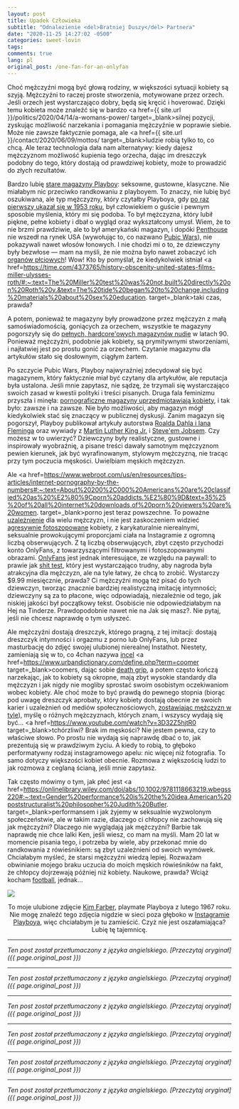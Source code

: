 ```yaml
---
layout: post
title: Upadek Człowieka
subtitle: "Odnalezienie <del>Bratniej Duszy</del> Partnera"
date: "2020-11-25 14:27:02 -0500"
categories: sweet-lovin
tags: 
comments: true
lang: pl
original_post: /one-fan-for-an-onlyfan
---
```




Choć mężczyźni mogą być głową rodziny, w większości sytuacji kobiety są szyją. Mężczyźni to raczej proste stworzenia, motywowane przez orzech. Jeśli orzech jest wystarczająco dobry, będą się kręcić i hoverować. Dzięki temu kobieta może znaleźć się w bardzo <a href={{ site.url }}/politics/2020/04/14/a-womans-power/ target=_blank>silnej pozycji</a>, zyskując możliwość narzekania i pomagania mężczyźnie w poprawie siebie. Może nie zawsze faktycznie pomaga, ale <a href={{ site.url }}/contact/2020/06/09/mottos/ target=_blank>ludzie robią tylko to, co chcą</a>. Ale teraz technologia dała nam alternatywy: kiedy dajesz mężczyznom możliwość kupienia tego orzecha, dając im dreszczyk podobny do tego, który dostają od prawdziwej kobiety, może to prowadzić do złych rezultatów.<!-- more -->

Bardzo lubię <a href=https://www.gq.com/gallery/most-iconic-playboy-covers target=_blank>stare magazyny Playboy</a>: seksowne, gustowne, klasyczne. Nie miałabym nic przeciwko randkowaniu z playboyem. To znaczy, nie lubię być oszukiwana, ale typ mężczyzny, który czytałby Playboya, gdy <a href=http://content.time.com/time/magazine/article/0,9171,2042352,00.html target=_blank>po raz pierwszy ukazał się w 1953 roku</a>, był człowiekiem o guście i pewnym sposobie myślenia, który mi się podoba. To był mężczyzna, który lubił piękne, pełne kobiety i dbał o wygląd oraz wykształcony umysł. Wiem, że to nie brzmi prawdziwie, ale to był amerykański magazyn, i dopóki <a href=https://en.wikipedia.org/wiki/Penthouse_(magazine) target=_blank>Penthouse</a> nie wszedł na rynek USA (wywołując to, co nazwano <a href=https://en.wikipedia.org/wiki/Pubic_Wars target=_blank>Pubic Wars</a>), nie pokazywali nawet włosów łonowych. I nie chodzi mi o to, że dziewczyny były bezwłose — mam na myśli, że nie można było nawet zobaczyć ich <a href=https://www.theguardian.com/media/2015/oct/14/playboy-abolishes-nude-defeat-art-history target=_blank>organów płciowych</a>! Wow! Kto by pomyślał, że kiedykolwiek istniał <a href=https://time.com/4373765/history-obscenity-united-states-films-miller-ulysses-roth/#:~:text=The%20Miller%20test%20was%20not,built%20directly%20on%20Roth%20v.&text=The%20tide%20began%20to%20change,including%20materials%20about%20sex%20education. target=_blank>taki czas</a>, prawda?

A potem, ponieważ te magazyny były prowadzone przez mężczyzn z małą samoświadomością, goniących za orzechem, wszystkie te magazyny pogorszyły się do <a href=https://www.sbs.com.au/guide/article/2017/04/05/men-only-rise-and-fall-porn-magazine target=_blank>pełnych, hardcore'owych magazynów nudie</a> w latach 90. Ponieważ mężczyźni, podobnie jak kobiety, są prymitywnymi stworzeniami, i najłatwiej jest po prostu gonić za orzechem. Czytanie magazynu dla artykułów stało się dosłownym, ciągłym żartem.

Po szczycie Pubic Wars, Playboy najwyraźniej zdecydował się być magazynem, który faktycznie miał być czytany dla artykułów, ale reputacja była ustalona. Jeśli mnie zapytasz, nie sądzę, że trzymali się wystarczająco swoich zasad w kwestii polityki i treści pisanych. Druga fala feminizmu przyszła i minęła: <a href=https://cw.ua.edu/61361/opinion/pornography-degrades-women/ target=_blank>pornograficzne magazyny uprzedmiotawiają kobiety</a>, i tak było: zawsze i na zawsze. Nie było możliwości, aby magazyn mógł kiedykolwiek stać się znaczący w publicznej dyskusji. Zanim magazyn się pogorszył, Playboy publikował artykuły autorstwa <a href=https://www.bbc.com/news/entertainment-arts-41426419 target=_blank>Roalda Dahla i Iana Fleminga</a> oraz wywiady z <a href=https://longform.org/posts/playboy-interview-martin-luther-king-jr target=_blank>Martin Luther King Jr.</a> i <a href=http://reprints.longform.org/playboy-interview-steve-jobs target=_blank>Steve'em Jobsem</a>. Czy możesz w to uwierzyć? Dziewczyny były realistyczne, gustowne i inspirowały wyobraźnię, a pisane treści dawały samotnym mężczyznom pewien kierunek, jak być wyrafinowanym, stylowym mężczyzną, nie tracąc przy tym poczucia męskości. Uwielbiam męskich mężczyzn.

Ale <a href=https://www.webroot.com/us/en/resources/tips-articles/internet-pornography-by-the-numbers#:~:text=About%20200%2C000%20Americans%20are%20classified%20as%20%E2%80%9Cporn%20addicts.%E2%80%9D&text=35%25%20of%20all%20internet%20downloads,of%20porn%20viewers%20are%20women. target=_blank>porno jest teraz powszechne</a>. To poważne <a href=https://www.healthline.com/health/pornography-addiction target=_blank>uzależnienie</a> dla wielu mężczyzn, i nie jest zaskoczeniem widzieć <a href=https://www.reddit.com/r/Instagramreality/ target=_blank>agresywnie fotoszopowane</a> kobiety, z karykaturalnie nierealnymi, seksualnie prowokującymi proporcjami ciała na Instagramie z ogromną liczbą obserwujących. Z tą liczbą obserwujących, zbyt często przychodzi konto OnlyFans, z towarzyszącymi filtrowanymi i fotoszopowanymi obrazami. <a href=https://www.newsweek.com/what-who-how-only-fans-social-media-platform-content-creators-1520001 target=_blank>OnlyFans</a> jest jednak interesujące, ze względu na paywall: to prawie jak <a href=https://illimitablemen.com/2014/12/14/the-shit-test-encyclopedia/ target=_blank>shit test</a>, który jest wystarczająco trudny, aby nagroda była atrakcyjna dla mężczyzn, ale na tyle łatwy, że chcą to zrobić. Wystarczy $9.99 miesięcznie, prawda? Ci mężczyźni mogą też pisać do tych dziewczyn, tworząc znacznie bardziej realistyczną imitację intymności; dziewczyny są za to płacone, więc odpowiadają, niezależnie od tego, jak niskiej jakości był początkowy tekst. Osobiście nie odpowiedziałabym na Hej na Tinderze. Prawdopodobnie nawet nie na Jak się masz?. Nie pytaj, jeśli nie chcesz naprawdę o tym usłyszeć.

Ale mężczyźni dostają dreszczyk, którego pragną, z tej imitacji: dostają dreszczyk intymności i orgazmu z porno lub OnlyFans, lub przez masturbację do zdjęć swojej ulubionej nierealnej Instathot. Niestety, zamieniają się w to, co 4chan nazywa <a href=https://incels.wiki/w/Incel target=_blank>incel</a> <a href=https://www.urbandictionary.com/define.php?term=coomer target=_blank>coomers</a>, dając sobie <a href=https://en.wikipedia.org/wiki/Death-grip_syndrome target=_blank>death grip</a>, a potem często kończą narzekając, jak to kobiety są okropne, mają zbyt wysokie standardy dla mężczyzn i jak nigdy nie mogliby sprostać swoim osobistym oczekiwaniom wobec kobiety. Ale choć może to być prawdą do pewnego stopnia (biorąc pod uwagę dreszczyk aprobaty, który kobiety dostają obecnie ze swoich karier i uzależnień od mediów społecznościowych, <a href=https://www.reddit.com/r/FemaleDatingStrategy/ target=_blank>zostawiając mężczyzn w tyle</a>), myślę o różnych mężczyznach, których znam, i wszyscy wydają się być... <a href=https://www.youtube.com/watch?v=3D32Z5hjtR0 target=_blank>tchórzliwi</a>? Brak im męskości? Nie jestem pewna, czy to właściwe słowo. Po prostu nie wydają się naprawdę dbać o to, jak prezentują się w prawdziwym życiu. A kiedy to robią, to głęboko performatywny rodzaj instagramowego apelu: nic więcej niż fotografia. To samo dotyczy większości kobiet obecnie. Rozmowa z większością ludzi to jak rozmowa z ceglaną ścianą, jeśli mnie zapytasz.

Tak często mówimy o tym, jak płeć jest <a href=https://onlinelibrary.wiley.com/doi/abs/10.1002/9781118663219.wbegss220#:~:text=Gender%20performance%20is%20the%20idea,American%20poststructuralist%20philosopher%20Judith%20Butler. target=_blank>performansem</a> i jak żyjemy w seksualnie wyzwolonym społeczeństwie, ale w takim razie, dlaczego ci chłopcy nie zachowują się jak mężczyźni? Dlaczego nie wyglądają jak mężczyźni? Barbie tak naprawdę nie chce lalki Ken, jeśli wiesz, co mam na myśli. Mam 20 lat w momencie pisania tego, i potrzeba by wiele, aby przekonać mnie do randkowania z rówieśnikiem: są zbyt uzależnieni od swoich wymówek. Chciałabym myśleć, że starsi mężczyźni wiedzą lepiej. Rozważam obwinianie mojego braku uczucia do moich męskich rówieśników na fakt, że chłopcy dojrzewają później niż kobiety. Naukowe, prawda? Wciąż kocham <a href=https://williamsrecord.com/2019/09/reflection-on-football-why-narps-should-support-eph-sports/ target=_blank>football</a>, jednak...

<p><img src=/images/nonsense/kimfarber.png style=margin: auto; max-width: 300px;>

<center>To moje ulubione zdjęcie <a href=https://www.reddit.com/r/OldSchoolCool/comments/4s40ku/kim_farber_the_hottest_playboy_playmate_ever_feb/ target=_blank>Kim Farber</a>, playmate Playboya z lutego 1967 roku. Nie mogę znaleźć tego zdjęcia nigdzie w sieci poza głęboko w <a href=https://www.instagram.com/playboy/ target=_blank>Instagramie Playboya</a>, więc chciałabym je tu zamieścić. Czyż nie jest oszałamiająca? Lubię tę tajemnicę.</center></p>

---

*Ten post został przetłumaczony z języka angielskiego. [Przeczytaj oryginał]({{ page.original_post }})*

---

*Ten post został przetłumaczony z języka angielskiego. [Przeczytaj oryginał]({{ page.original_post }})*

---

*Ten post został przetłumaczony z języka angielskiego. [Przeczytaj oryginał]({{ page.original_post }})*

---

*Ten post został przetłumaczony z języka angielskiego. [Przeczytaj oryginał]({{ page.original_post }})*

---

*Ten post został przetłumaczony z języka angielskiego. [Przeczytaj oryginał]({{ page.original_post }})*

---

*Ten post został przetłumaczony z języka angielskiego. [Przeczytaj oryginał]({{ page.original_post }})*